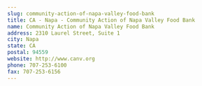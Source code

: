 ```yaml
---
slug: community-action-of-napa-valley-food-bank
title: CA - Napa - Community Action of Napa Valley Food Bank
name: Community Action of Napa Valley Food Bank
address: 2310 Laurel Street, Suite 1
city: Napa
state: CA
postal: 94559
website: http://www.canv.org
phone: 707-253-6100
fax: 707-253-6156
---
```

